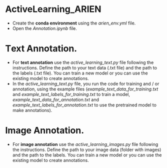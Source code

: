 # ActiveLearning_ARIEN

- Create the **conda environment** using the *arien_env.yml* file.
- Open the *Annotation.ipynb* file.

# Τext Annotation.
- For **text annotation** use the *active_learning_text.py* file following the instructions. Define the path to your text data (.txt file) and the path to the labels (.txt file). You can train a new model or you can use the existing model to create annotations.
- In the *active_learning_text.py* file, you run the code for training and / or annotation, using the example files (*example_text_data_for_training.txt* and *example_text_labels_for_training.txt* to train a model, *example_text_data_for_annotation.txt* and *example_text_labels_for_annotation.txt* to use the pretrained model to make annotations).


# Image Annotation.
- For **image annotation** use the *active_learning_images.py* file following the instructions. Define the path to your image data (folder with images) and the path to the labels. You can train a new model or you can use the existing model to create annotations.
